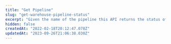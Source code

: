 ```yaml
---
title: "Get Pipeline"
slug: "get-warehouse-pipeline-status"
excerpt: "Given the name of the pipeline this API returns the status of the\npipeline. It returns the summary and status of all the recent run export\njobs for the pipeline.\n\n\n**Example Response:** Status with no Summary and a Filter\n\n```curl\ncurl https://data.mixpanel.com/api/2.0/nessie/pipeline/status \\\n  -u API_SECRET: \\\n  -d name=\"YOUR_PIPELINE_NAME\" \\\n  -d status=\"running\"\n```\n\n**Example Response:** Status with no Summary and a Filter\n\n```json\n{\n  \"canceled\": [\n    {\n      \"name\": \"company-july-2016-backfill-hourly-monoschema\",\n      \"state\": \"canceled\",\n      \"last_finish\": \"0000-12-31T16:00:00-08:00\",\n      \"run_at\": \"2016-07-26T00:00:00-07:00\",\n      \"from_date\": \"2016-07-26T00:00:00-07:00\",\n      \"to_date\": \"2016-07-26T00:00:00-07:00\"\n    },\n}\n```"
hidden: false
createdAt: "2022-02-18T20:12:47.078Z"
updatedAt: "2023-09-26T21:06:38.030Z"
---
```

